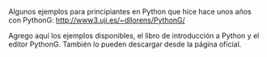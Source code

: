Algunos ejemplos para principiantes en Python que hice hace unos años con PythonG: http://www3.uji.es/~dllorens/PythonG/

Agrego aquí los ejemplos disponibles, el libro de introducción a Python y el editor PythonG. También lo pueden descargar desde la página oficial.
